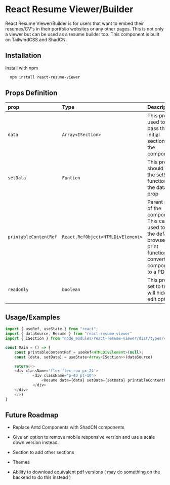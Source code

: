 
# React Resume Viewer/Builder

React Resume Viewer/Builder is for users that want to embed their resumes/CV's in their portfolio websites or any other pages. This is not only a viewer but can be used as a resume builder too.
This component is built on TailwindCSS and ShadCN.  

## Installation

Install with npm

```bash
  npm install react-resume-viewer
```
    
## Props Definition

| prop | Type     | Description                | optional? |
| :-------- | :------- | :------------------------- | :------- |
| `data` | `Array<ISection>` | This prop is used to pass the initial sections to the component | No |
| `setData` | `Funtion` | This prop should be the setState function of the data prop | No |
| `printableContentRef` | `React.RefObject<HTMLDivElement>` | Parent prop of the component. This can be used to use the default browser print function to convert the component to a PDF. | Yes |
| `readonly` | `boolean` | This prop if set to true will hide of edit options | Yes |


## Usage/Examples

```javascript
import { useRef, useState } from "react";
import { dataSource, Resume } from "react-resume-viewer"
import { ISection } from "node_modules/react-resume-viewer/dist/types/components/common/constants/section-consts";

const Main = () => {
    const printableContentRef = useRef<HTMLDivElement>(null);
    const [data, setData] = useState<Array<ISection>>(dataSource)

    return(<>
    <div className='flex flex-row px-24'>
            <div className="p-40 pt-10">
                <Resume data={data} setData={setData} printableContentRef={printableContentRef} />
            </div>
    </div>
    </>)
}
```


## Future Roadmap

- Replace Antd Components with ShadCN components

- Give an option to remove mobile responsive version and use a scale down version instead.

- Section to add other sections 

- Themes

- Ability to download equivalent pdf versions ( may do something on the backend to do this instead )

